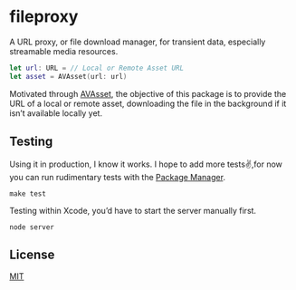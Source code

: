 # fileproxy

A URL proxy, or file download manager, for transient data, especially streamable media resources.

```swift
let url: URL = // Local or Remote Asset URL
let asset = AVAsset(url: url)
```

Motivated through [AVAsset](https://developer.apple.com/documentation/avfoundation/avasset), the objective of this package is to provide the URL of a local or remote asset, downloading the file in the background if it isn’t available locally yet.

## Testing

Using it in production, I know it works. I hope to add more tests✌️,for now you can run rudimentary tests with the [Package Manager](https://swift.org/package-manager/).

```
make test
```

Testing within Xcode, you’d have to start the server manually first.

```
node server
```

## License

[MIT](https://raw.github.com/michaelnisi/fileproxy/master/LICENSE)
